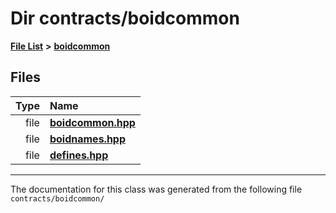 
# Dir contracts/boidcommon


[**File List**](files.md) **>** [**boidcommon**](dir_1379e245553e8cc39a16063d19589c5a.md)











## Files

| Type | Name |
| ---: | :--- |
| file | [**boidcommon.hpp**](boidcommon_8hpp.md) <br> |
| file | [**boidnames.hpp**](boidnames_8hpp.md) <br> |
| file | [**defines.hpp**](defines_8hpp.md) <br> |


















------------------------------
The documentation for this class was generated from the following file `contracts/boidcommon/`